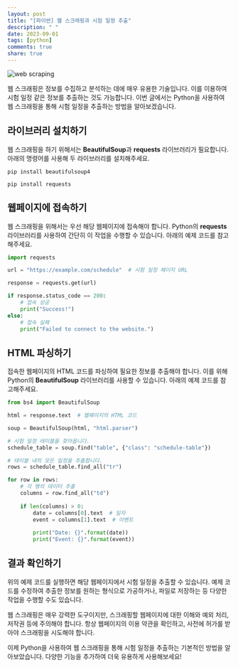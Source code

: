```yaml
---
layout: post
title: "[파이썬] 웹 스크래핑과 시험 일정 추출"
description: " "
date: 2023-09-01
tags: [python]
comments: true
share: true
---
```


![web scraping](https://example.com/images/web_scraping.jpg)

웹 스크래핑은 정보를 수집하고 분석하는 데에 매우 유용한 기술입니다. 이를 이용하여 시험 일정 같은 정보를 추출하는 것도 가능합니다. 이번 글에서는 Python을 사용하여 웹 스크래핑을 통해 시험 일정을 추출하는 방법을 알아보겠습니다.

## 라이브러리 설치하기
웹 스크래핑을 하기 위해서는 **BeautifulSoup**과 **requests** 라이브러리가 필요합니다. 아래의 명령어를 사용해 두 라이브러리를 설치해주세요.

```
pip install beautifulsoup4
```

```
pip install requests
```

## 웹페이지에 접속하기
웹 스크래핑을 위해서는 우선 해당 웹페이지에 접속해야 합니다. Python의 **requests** 라이브러리를 사용하여 간단히 이 작업을 수행할 수 있습니다. 아래의 예제 코드를 참고해주세요.

```python
import requests

url = "https://example.com/schedule"  # 시험 일정 페이지 URL

response = requests.get(url)

if response.status_code == 200:
    # 접속 성공
    print("Success!")
else:
    # 접속 실패
    print("Failed to connect to the website.")
```

## HTML 파싱하기
접속한 웹페이지의 HTML 코드를 파싱하여 필요한 정보를 추출해야 합니다. 이를 위해 Python의 **BeautifulSoup** 라이브러리를 사용할 수 있습니다. 아래의 예제 코드를 참고해주세요.

```python
from bs4 import BeautifulSoup

html = response.text  # 웹페이지의 HTML 코드

soup = BeautifulSoup(html, "html.parser")

# 시험 일정 테이블을 찾아옵니다.
schedule_table = soup.find("table", {"class": "schedule-table"})

# 테이블 내의 모든 일정을 추출합니다.
rows = schedule_table.find_all("tr")

for row in rows:
    # 각 행의 데이터 추출
    columns = row.find_all("td")
    
    if len(columns) > 0:
        date = columns[0].text  # 일자
        event = columns[1].text  # 이벤트
        
        print("Date: {}".format(date))
        print("Event: {}".format(event))
```

## 결과 확인하기
위의 예제 코드를 실행하면 해당 웹페이지에서 시험 일정을 추출할 수 있습니다. 예제 코드를 수정하여 추출한 정보를 원하는 형식으로 가공하거나, 파일로 저장하는 등 다양한 작업을 수행할 수도 있습니다.

웹 스크래핑은 매우 강력한 도구이지만, 스크래핑할 웹페이지에 대한 이해와 예외 처리, 저작권 등에 주의해야 합니다. 항상 웹페이지의 이용 약관을 확인하고, 사전에 허가를 받아야 스크래핑을 시도해야 합니다.

이제 Python을 사용하여 웹 스크래핑을 통해 시험 일정을 추출하는 기본적인 방법을 알아보았습니다. 다양한 기능을 추가하여 더욱 유용하게 사용해보세요!
